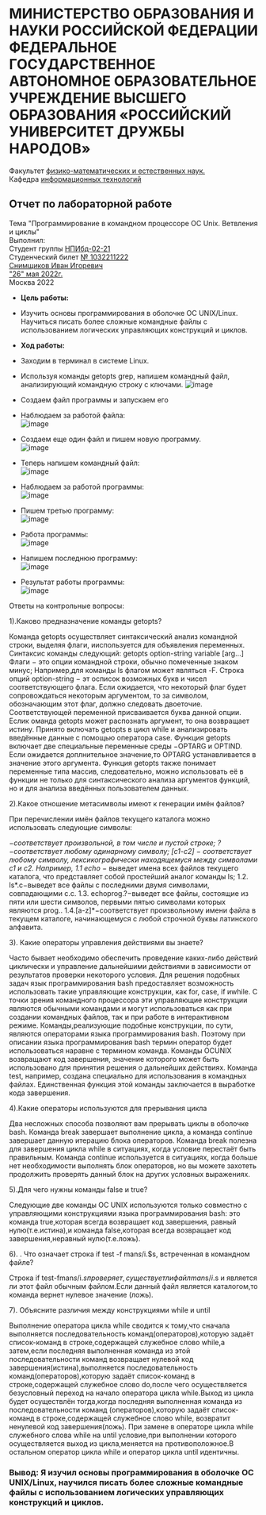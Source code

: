 # **МИНИСТЕРСТВО ОБРАЗОВАНИЯ И НАУКИ РОССИЙСКОЙ ФЕДЕРАЦИИ ФЕДЕРАЛЬНОЕ ГОСУДАРСТВЕННОЕ АВТОНОМНОЕ ОБРАЗОВАТЕЛЬНОЕ УЧРЕЖДЕНИЕ ВЫСШЕГО ОБРАЗОВАНИЯ «РОССИЙСКИЙ УНИВЕРСИТЕТ ДРУЖБЫ НАРОДОВ»**
Факультет <ins>физико-математических и естественных наук.</ins>  
Кафедра <ins>информационных технологий</ins>  
## Отчет по лабораторной работе
Тема "Программирование в командном процессоре OC Unix. Ветвления и циклы"  
Выполнил:  
Студент группы <ins>НПИбд-02-21</ins>  
Студенческий билет <ins>№ 1032211222</ins>  
<ins>Снимщиков Иван Игоревич</ins>  
<ins>"26" мая 2022г.</ins>  
Москва 2022  
- **Цель работы:**
 - Изучить основы программирования в оболочке ОС UNIX/Linux. Научиться писать
более сложные командные файлы с использованием логических управляющих конструкций и циклов.  
- **Ход работы:**
 - Заходим в терминал в системе Linux.
 - Используя команды getopts grep, напишем командный файл, анализирующий командную строку с ключами.
![image](https://user-images.githubusercontent.com/104266946/170489535-c0187c8b-c228-410b-82c8-b0c1bebb9486.png)  

 - Создаем файл программы и запускаем его  
 - Наблюдаем за работой файла:  
![image](https://user-images.githubusercontent.com/104266946/170489631-86b2fb96-708d-4f93-885e-4e69ef1faf02.png)  
 - Создаем еще один файл и пишем новую программу.  
![image](https://user-images.githubusercontent.com/104266946/170489734-a7d561d2-6a88-429d-93cd-3732fc9317c5.png)  
 - Теперь напишем командный файл:  
![image](https://user-images.githubusercontent.com/104266946/170489839-1f609c20-fd68-4db3-9cd1-43721a588eba.png)  

 - Наблюдаем за работой программы:  
![image](https://user-images.githubusercontent.com/104266946/170489947-17e6d7f0-8fba-4faf-a728-119d562a75e5.png)  
 - Пишем третью программу:  
![image](https://user-images.githubusercontent.com/104266946/170490012-671a308f-f525-4365-84c4-de24423ed1b3.png)  
 - Работа программы:  
![image](https://user-images.githubusercontent.com/104266946/170490110-61081d1a-7a0f-494e-981f-51167a9b155c.png)  
 - Напишем последнюю программу:  
![image](https://user-images.githubusercontent.com/104266946/170490176-df97a03e-46ce-47ef-a735-ba7fa47990f4.png)  
 - Результат работы программы:  
![image](https://user-images.githubusercontent.com/104266946/170490278-653fd444-b657-4cca-bf68-a22a5e402cc3.png)  
 


Ответы на контрольные вопросы:  

1).Каково предназначение команды getopts?

 Команда getopts осуществляет синтаксический анализ командной строки, выделяя флаги, ииспользуется для объявления переменных. Синтаксис команды следующий: getopts option-string variable [arg...] Флаги − это опции командной строки, обычно помеченные знаком минус; Например,для команды ls флагом может являться -F. Строка опций option-string − эт осписок возможных букв и чисел соответствующего флага. Если ожидается, что некоторый флаг будет сопровождаться некоторым аргументом, то за символом, обозначающим этот флаг, должно следовать двоеточие. Соответствующей переменной присваивается буква данной опции. Еслик оманда getopts может распознать аргумент, то она возвращает истину. Принято включать getopts в цикл while и анализировать введённые данные с помощью оператора case. Функция getopts включает две специальные переменные среды −OPTARG и OPTIND. Если ожидается доплнительное значение,то OPTARG устанавливается в значение этого аргумента. Функция getopts также понимает переменные типа массив, следовательно, можно использовать её в функции не только для синтаксического анализа аргументов функций, но и для анализа введённых пользователем данных.

2).Какое отношение метасимволы имеют к генерации имён файлов?

 При перечислении имён файлов текущего каталога можно использовать следующие символы:

*−соответствует произвольной, в том числе и пустой строке;
?−соответствует любому одинарному символу;
[c1-c2] − соответствует любому символу, лексикографически находящемуся между символами с1 и с2. Например, 1.1 echo* − выведет имена всех файлов текущего каталога, что представляет собой простейший аналог команды ls; 1.2. ls*.c−выведет все файлы с последними двумя символами, совпадающими с.c. 1.3. echoprog.?−выведет все файлы, состоящие из пяти или шести символов, первыми пятью символами которых являются prog.. 1.4.[a-z]*−соответствует произвольному имени файла в текущем каталоге, начинающемуся с любой строчной буквы латинского алфавита.

3). Какие операторы управления действиями вы знаете?

Часто бывает необходимо обеспечить проведение каких-либо действий циклически и управление дальнейшими действиями в зависимости от результатов проверки некоторого условия. Для решения подобных задач язык программирования bash предоставляет возможность использовать такие управляющие конструкции, как for, case, if иwhile. С точки зрения командного процессора эти управляющие конструкции являются обычными командами и могут использоваться как при создании командных файлов, так и при работе в интерактивном режиме. Команды,реализующие подобные конструкции, по сути, являются операторами языка программирования bash. Поэтому при описании языка программирования bash термин оператор будет использоваться наравне с термином команда. Команды ОСUNIX возвращают код завершения, значение которого может быть использовано для принятия решения о дальнейших действиях. Команда test, например, создана специально для использования в командных файлах. Единственная функция этой команды заключается в выработке кода завершения.

4).Какие операторы используются для прерывания цикла

 Два несложных способа позволяют вам прерывать циклы в оболочке bash. Команда break завершает выполнение цикла, а команда continue завершает данную итерацию блока операторов. Команда break полезна для завершения цикла while в ситуациях, когда условие перестаёт быть правильным. Команда continue используется в ситуациях, когда больше нет необходимости выполнять блок операторов, но вы можете захотеть продолжить проверять данный блок на других условных выражениях.

5).Для чего нужны команды false и true?

 Следующие две команды ОС UNIX используются только совместно с управляющими конструкциями языка программирования bash: это команда true,которая всегда возвращает код завершения, равный нулю(т.е.истина),и команда false,которая всегда возвращает код завершения,неравный нулю(т.е.ложь).

6). . Что означает строка if test -f man$s/$i.$s, встреченная в командном файле?

 Строка if test-fman$s/$i.$s проверяет,существует ли файл man$s/$i.$s и является ли этот файл обычным файлом.Если данный файл является каталогом,то команда вернет нулевое значение (ложь).

7). Объясните различия между конструкциями while и until

 Выполнение оператора цикла while сводится к тому,что сначала выполняется последовательность команд(операторов),которую задаёт список-команд в строке,содержащей служебное слово while,а затем,если последняя выполненная команда из этой последовательности команд возвращает нулевой код завершения(истина),выполняется последовательность команд(операторов),которую задаёт список-команд в строке,содержащей служебное слово do,после чего осуществляется безусловный переход на начало оператора цикла while.Выход из цикла будет осуществлён тогда,когда последняя выполненная команда из последовательности команд (операторов),которую задаёт список-команд в строке,содержащей служебное слово while, возвратит ненулевой код завершения(ложь). При замене в операторе цикла while служебного слова while на until условие,при выполнении которого осуществляется выход из цикла,меняется на противоположное.В остальном оператор цикла while и оператор цикла until идентичны.  
 
### Вывод: Я изучил основы программирования в оболочке ОС UNIX/Linux, научился писать более сложные командные файлы с использованием логических управляющих конструкций и циклов.
